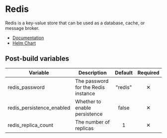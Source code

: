 # Redis

Redis is a key-value store that can be used as a database, cache, or message broker.

- [Documentation](https://redis.io/documentation)
- [Helm Chart](https://artifacthub.io/packages/helm/bitnami/redis)

## Post-build variables

| Variable                  | Description                         | Default | Required |
| ------------------------- | ----------------------------------- | :-----: | :------: |
| redis_password            | The password for the Redis instance | "redis" |    ✕     |
| redis_persistence_enabled | Whether to enable persistence       |  false  |    ✕     |
| redis_replica_count       | The number of replicas              |    1    |    ✕     |
